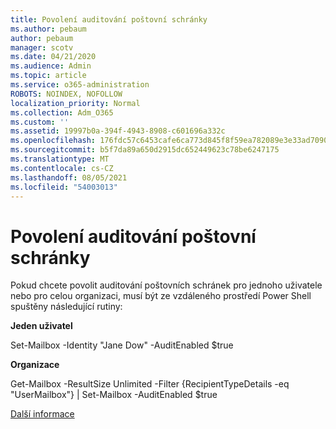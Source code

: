 ```yaml
---
title: Povolení auditování poštovní schránky
ms.author: pebaum
author: pebaum
manager: scotv
ms.date: 04/21/2020
ms.audience: Admin
ms.topic: article
ms.service: o365-administration
ROBOTS: NOINDEX, NOFOLLOW
localization_priority: Normal
ms.collection: Adm_O365
ms.custom: ''
ms.assetid: 19997b0a-394f-4943-8908-c601696a332c
ms.openlocfilehash: 176fdc57c6453cafe6ca773d845f8f59ea782089e3e33ad70909ed495aa1a8c4
ms.sourcegitcommit: b5f7da89a650d2915dc652449623c78be6247175
ms.translationtype: MT
ms.contentlocale: cs-CZ
ms.lasthandoff: 08/05/2021
ms.locfileid: "54003013"
---
```

# <a name="enable-mailbox-auditing"></a>Povolení auditování poštovní schránky

Pokud chcete povolit auditování poštovních schránek pro jednoho uživatele nebo pro celou organizaci, musí být ze vzdáleného prostředí Power Shell spuštěny následující rutiny:
  
 **Jeden uživatel**
  
Set-Mailbox -Identity "Jane Dow" -AuditEnabled $true
  
 **Organizace**
  
Get-Mailbox -ResultSize Unlimited -Filter {RecipientTypeDetails -eq "UserMailbox"} | Set-Mailbox -AuditEnabled $true
  
[Další informace](https://docs.microsoft.com/microsoft-365/compliance/enable-mailbox-auditing)
  

